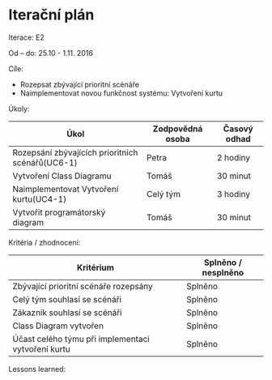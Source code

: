 <h1>Iterační plán</h1>
Iterace:  E2

Od – do:
25.10 - 1.11. 2016

Cíle:
- Rozepsat zbývající prioritní scénáře
- Naimplementovat novou funkčnost systému: Vytvoření kurtu


Úkoly:

|Úkol|	Zodpovědná osoba|	Časový odhad|
|---|---|---|
Rozepsání zbývajících prioritních scénářů(UC6-1)|Petra|2 hodiny
Vytvoření Class Diagramu|Tomáš|30 minut
Naimplementovat Vytvoření kurtu(UC4-1)|Celý tým|3 hodiny
Vytvořit programátorský diagram|Tomáš|30 minut



Kritéria / zhodnocení:

|Kritérium	|Splněno / nesplněno|
|---|---|
|Zbývající prioritní scénáře rozepsány|Splněno|
|Celý tým souhlasí se scénáři|Splněno|
|Zákazník souhlasí se scénáři|Splněno|
|Class Diagram vytvořen|Splněno|
|Účast celého týmu při implementaci vytvoření kurtu|Splněno|

Lessons learned:
